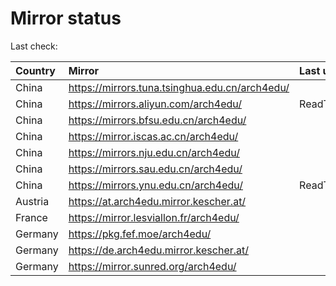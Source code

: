 <script src="./time.js"></script>
# Mirror status
Last check: <script type="text/javascript">localize(1680002168.5870187);</script>

|Country|Mirror|Last update|
|:------|:-----|:----------|
|China|https://mirrors.tuna.tsinghua.edu.cn/arch4edu/|<script type="text/javascript">localize(1679985241);</script>|
|China|https://mirrors.aliyun.com/arch4edu/|ReadTimeout|
|China|https://mirrors.bfsu.edu.cn/arch4edu/|<script type="text/javascript">localize(1679942016);</script>|
|China|https://mirror.iscas.ac.cn/arch4edu/|<script type="text/javascript">localize(1679985241);</script>|
|China|https://mirrors.nju.edu.cn/arch4edu/|<script type="text/javascript">localize(1679899411);</script>|
|China|https://mirrors.sau.edu.cn/arch4edu/|<script type="text/javascript">localize(1673850842);</script>|
|China|https://mirrors.ynu.edu.cn/arch4edu/|ReadTimeout|
|Austria|https://at.arch4edu.mirror.kescher.at/|<script type="text/javascript">localize(1679985241);</script>|
|France|https://mirror.lesviallon.fr/arch4edu/|<script type="text/javascript">localize(1679942016);</script>|
|Germany|https://pkg.fef.moe/arch4edu/|<script type="text/javascript">localize(1679985241);</script>|
|Germany|https://de.arch4edu.mirror.kescher.at/|<script type="text/javascript">localize(1679985241);</script>|
|Germany|https://mirror.sunred.org/arch4edu/|<script type="text/javascript">localize(1679985241);</script>|

<script src="./tablefilter/tablefilter.js"></script>
<script src="./table.js"></script>